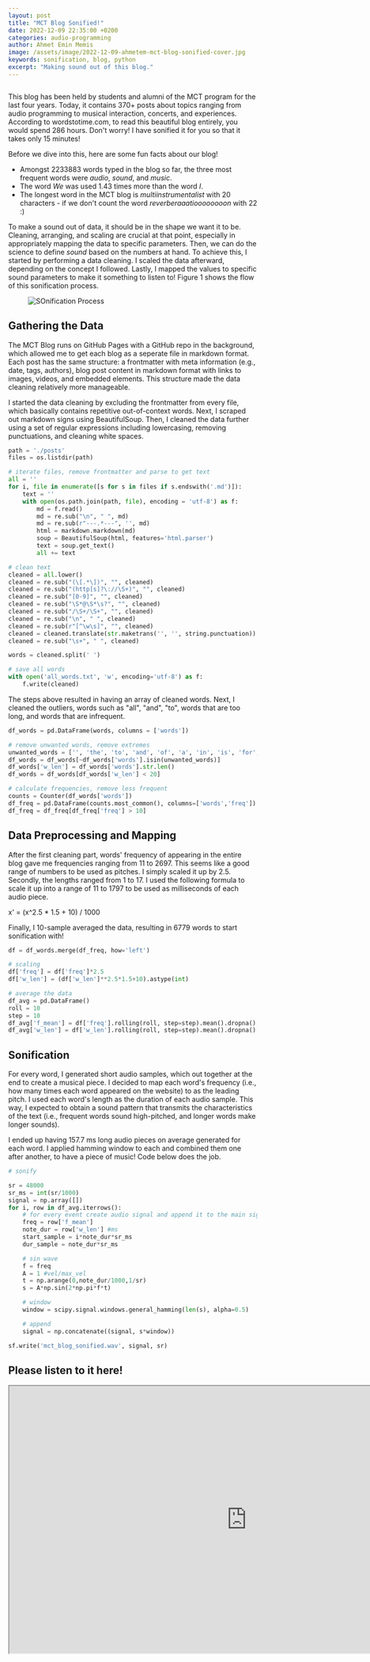 ```yaml
---
layout: post
title: "MCT Blog Sonified!"
date: 2022-12-09 22:35:00 +0200
categories: audio-programming
author: Ahmet Emin Memis
image: /assets/image/2022-12-09-ahmetem-mct-blog-sonified-cover.jpg
keywords: sonification, blog, python
excerpt: "Making sound out of this blog."
---
```

<figure style="float: none">
   <img src="/assets/image/2022-12-09-ahmetem-mct-blog-sonified-cover.jpg" alt="" title="Photo by " width="auto" />
</figure>

This blog has been held by students and alumni of the MCT program for the last four years. Today, it contains 370+ posts about topics ranging from audio programming to musical interaction, concerts, and experiences. According to wordstotime.com, to read this beautiful blog entirely, you would spend 286 hours. Don't worry! I have sonified it for you so that it takes only 15 minutes!

Before we dive into this, here are some fun facts about our blog!
- Amongst 2233883 words typed in the blog so far, the three most frequent words were _audio_, _sound_, and _music_.
- The word _We_ was used 1.43 times more than the word _I_.
- The longest word in the MCT blog is _multiinstrumentalist_ with 20 characters - if we don't count the word _reverberaaatioooooooon_ with 22 :)

To make a sound out of data, it should be in the shape we want it to be. Cleaning, arranging, and scaling are crucial at that point, especially in appropriately mapping the data to specific parameters. Then, we can do the science to define _sound_ based on the numbers at hand. To achieve this, I started by performing a data cleaning. I scaled the data afterward, depending on the concept I followed. Lastly, I mapped the values to specific sound parameters to make it something to listen to! Figure 1 shows the flow of this sonification process.

<figure style="float: none">
   <img src="/assets/image/2022-12-09-ahmetem-mct-blog-sonified-diagram-01.png" alt="SOnification Process" title="Sonification Process" width="auto" />
</figure>

## Gathering the Data
The MCT Blog runs on GitHub Pages with a GitHub repo in the background, which allowed me to get each  blog as a seperate file in markdown format. Each post has the same structure: a frontmatter with meta information (e.g., date, tags, authors), blog post content in markdown format with links to images, videos, and embedded elements. This structure made the data cleaning relatively more manageable.

I started the data cleaning by excluding the frontmatter from every file, which basically contains repetitive out-of-context words. Next, I scraped out markdown signs using BeautifulSoup. Then, I cleaned the data further using a set of regular expressions including lowercasing, removing punctuations, and cleaning white spaces.

```python
path = './posts'
files = os.listdir(path)

# iterate files, remove frontmatter and parse to get text
all = ''
for i, file in enumerate([s for s in files if s.endswith('.md')]):
    text = ''
    with open(os.path.join(path, file), encoding = 'utf-8') as f:
        md = f.read()
        md = re.sub("\n", " ", md)
        md = re.sub(r"---.*---", '', md)
        html = markdown.markdown(md)
        soup = BeautifulSoup(html, features='html.parser')
        text = soup.get_text()
        all += text

# clean text
cleaned = all.lower()
cleaned = re.sub("(\[.*\])", "", cleaned)
cleaned = re.sub("(http[s]?\://\S+)", "", cleaned)
cleaned = re.sub("[0-9]", "", cleaned)
cleaned = re.sub("\S*@\S*\s?", "", cleaned)
cleaned = re.sub("/\S+/\S+", "", cleaned)
cleaned = re.sub("\n", " ", cleaned)
cleaned = re.sub(r"[^\w\s]", "", cleaned)
cleaned = cleaned.translate(str.maketrans('', '', string.punctuation))
cleaned = re.sub("\s+", " ", cleaned)

words = cleaned.split(' ')

# save all words
with open('all_words.txt', 'w', encoding='utf-8') as f:
    f.write(cleaned)
```

The steps above resulted in having an array of cleaned words. Next, I cleaned the outliers, words such as "all", "and", "to", words that are too long, and words that are infrequent. 

```python
df_words = pd.DataFrame(words, columns = ['words'])

# remove unwanted words, remove extremes
unwanted_words = ['', 'the', 'to', 'and', 'of', 'a', 'in', 'is', 'for', 'with', 'that']
df_words = df_words[~df_words['words'].isin(unwanted_words)]
df_words['w_len'] = df_words['words'].str.len()
df_words = df_words[df_words['w_len'] < 20]

# calculate frequencies, remove less frequent
counts = Counter(df_words['words'])
df_freq = pd.DataFrame(counts.most_common(), columns=['words','freq'])
df_freq = df_freq[df_freq['freq'] > 10]
```


## Data Preprocessing and Mapping
After the first cleaning part, words' frequency of appearing in the entire blog gave me frequencies ranging from 11 to 2697. This seems like a good range of numbers to be used as pitches. I simply scaled it up by 2.5. Secondly, the lengths ranged from 1 to 17. I used the following formula to scale it up into a range of 11 to 1797 to be used as milliseconds of each audio piece.

x' = (x^2.5 * 1.5 + 10) / 1000

Finally, I 10-sample averaged the data, resulting in 6779 words to start sonification with!

```python
df = df_words.merge(df_freq, how='left')

# scaling
df['freq'] = df['freq']*2.5
df['w_len'] = (df['w_len']**2.5*1.5+10).astype(int)

# average the data
df_avg = pd.DataFrame()
roll = 10
step = 10
df_avg['f_mean'] = df['freq'].rolling(roll, step=step).mean().dropna().reset_index(drop=True)
df_avg['w_len'] = df['w_len'].rolling(roll, step=step).mean().dropna().reset_index(drop=True)
```

## Sonification
For every word, I generated short audio samples, which out together at the end to create a musical piece. I decided to map each word's frequency (i.e., how many times each word appeared on the website) to as the leading pitch. I used each word's length as the duration of each audio sample. This way, I expected to obtain a sound pattern that transmits the characteristics of the text (i.e., frequent words sound high-pitched, and longer words make longer sounds).

I ended up having 157.7 ms long audio pieces on average generated for each word. I applied hamming window to each and combined them one after another, to have a piece of music! Code below does the job.


```python
# sonify

sr = 48000
sr_ms = int(sr/1000)
signal = np.array([])
for i, row in df_avg.iterrows():
    # for every event create audio signal and append it to the main signal
    freq = row['f_mean']
    note_dur = row['w_len'] #ms
    start_sample = i*note_dur*sr_ms
    dur_sample = note_dur*sr_ms

    # sin wave
    f = freq
    A = 1 #vel/max_vel
    t = np.arange(0,note_dur/1000,1/sr)
    s = A*np.sin(2*np.pi*f*t)

    # window
    window = scipy.signal.windows.general_hamming(len(s), alpha=0.5)

    # append
    signal = np.concatenate((signal, s*window))

sf.write('mct_blog_sonified.wav', signal, sr)
```

## Please listen to it here!

<iframe width="960" height="540" src="https://www.youtube.com"> </iframe>